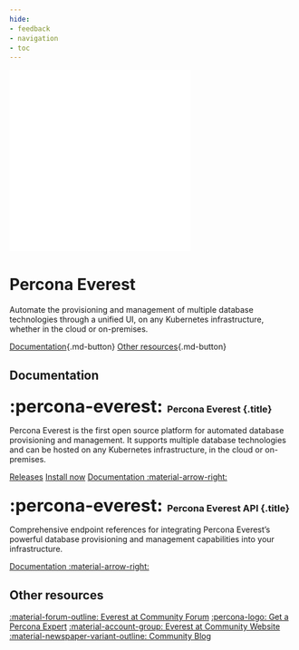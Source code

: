 ```yaml
---
hide:
- feedback
- navigation
- toc
---
```


<div class="landing" markdown>
<div class="splash header subpage everest dark" markdown>

![Percona Everest](assets/logo-dark-everest.svg)

# Percona Everest

Automate the provisioning and management of multiple database technologies through a unified UI, on any Kubernetes infrastructure, whether in the cloud or on-premises.

[Documentation](#documentation){.md-button} [Other resources](#other-resources){.md-button}

</div>
</div>


## Documentation

<div data-grid markdown>
<div data-banner="everest" markdown>

### <span style="font-size:1.875em;margin-right:0.125em">:percona-everest:</span> Percona Everest {.title}

Percona Everest is the first open source platform for automated database provisioning and management. It supports multiple database technologies and can be hosted on any Kubernetes infrastructure, in the cloud or on-premises.

<div class="actions" markdown>

[Releases](https://docs.percona.com/everest/release-notes/release_notes_index.html)
[Install now](https://docs.percona.com/everest/quickstart-guide/quick-install.html)
[Documentation :material-arrow-right:](https://docs.percona.com/everest/index.html)

</div>
</div>
<div data-banner="everest" markdown>

### <span style="font-size:1.875em;margin-right:0.125em">:percona-everest:</span> Percona Everest API {.title}

Comprehensive endpoint references for integrating Percona Everest’s powerful database provisioning and management capabilities into your infrastructure.

<div class="actions" markdown>

[Documentation :material-arrow-right:](https://percona-everest.readme.io/reference/getkubernetesclusterresources-1)

</div>
</div>
</div>

## Other resources

<div data-resources markdown>

[:material-forum-outline: Everest at Community Forum](https://forums.percona.com/c/percona-everest/81)
[:percona-logo: Get a Percona Expert](https://www.percona.com/services/consulting)
[:material-account-group: Everest at Community Website](https://percona.community/projects/everest/)
[:material-newspaper-variant-outline: Community Blog](https://www.percona.com/blog/)

</div>
<br>
